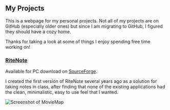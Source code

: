 ## My Projects

This is a webpage for my personal projects. Not all of my projects are on GitHub (especially older ones) but since I am migrating to GitHub, I figured they should have a cozy home.

Thanks for taking a look at some of things I enjoy spending free time working on!

### [RiteNote](https://sourceforge.net/projects/ritenote/)

Available for PC download on [SourceForge](https://sourceforge.net/projects/ritenote/).

I created the first version of RiteNote several years ago as a solution for taking notes in class, after finding that none of the existing applications had the clean, minimalistic, easy to use feel that I wanted.

![Screenshot of MovieMap](https://github.com/timeofdave/timeofdave.github.io/edit/master/moviemap_screenshot2.png)
